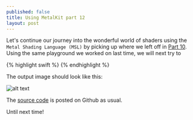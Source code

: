 ```yaml
---
published: false
title: Using MetalKit part 12
layout: post
---
```

Let's continue our journey into the wonderful world of shaders using the `Metal Shading Language (MSL)` by picking up where we left off in [Part 10](http://mhorga.org/2016/05/02/using-metalkit-part-10.html). Using the same playground we worked on last time, we will next try to 

{% highlight swift %}
{% endhighlight %}

The output image should look like this:

![alt text](https://github.com/Swiftor/Metal/raw/master/images/chapter12_1.png "1")

The [source code](https://github.com/Swiftor/Metal) is posted on Github as usual.

Until next time!